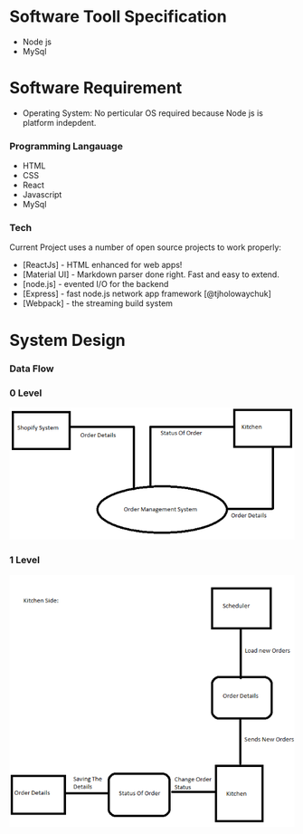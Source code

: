 # Software Tooll Specification

  - Node js
  - MySql

# Software Requirement

  - Operating System: No perticular OS required because Node js is platform indepdent.

### Programming Langauage
  - HTML
  - CSS
  - React
  - Javascript
  - MySql


### Tech

Current Project uses a number of open source projects to work properly:

* [ReactJs] - HTML enhanced for web apps!
* [Material UI] - Markdown parser done right. Fast and easy to extend.
* [node.js] - evented I/O for the backend
* [Express] - fast node.js network app framework [@tjholowaychuk]
* [Webpack] - the streaming build system

# System Design
### Data Flow

### 0 Level
![Test Image 3](/level0.png)

### 1 Level
![Test Image 3](/Level1.png)

   [PlGa]: <https://github.com/RahulHP/dillinger/blob/master/plugins/googleanalytics/README.md>
